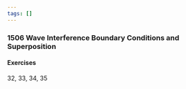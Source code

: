 ```yaml
---
tags: []
---
```


### 1506 Wave Interference Boundary Conditions and Superposition

#### Exercises
32, 33, 34, 35
